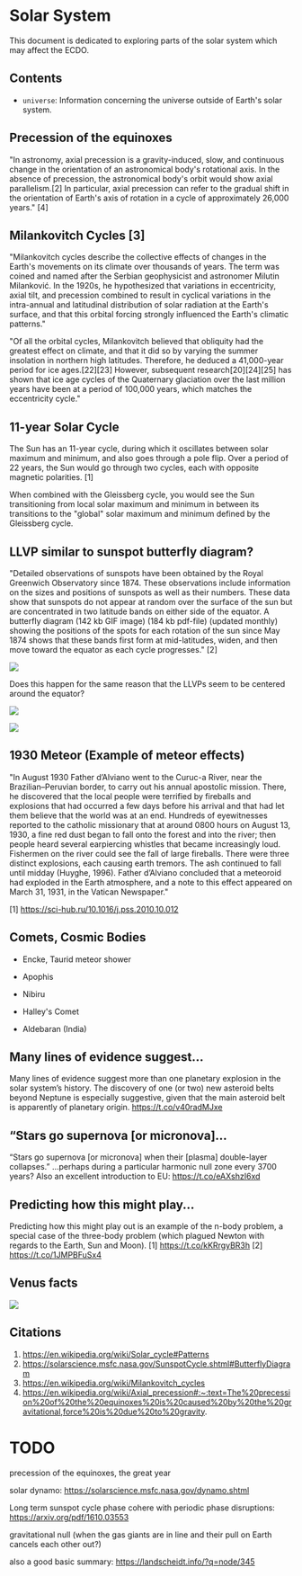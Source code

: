 # Solar System

This document is dedicated to exploring parts of the solar system which may affect the ECDO.

## Contents

- `universe`: Information concerning the universe outside of Earth's solar system.

## Precession of the equinoxes

"In astronomy, axial precession is a gravity-induced, slow, and continuous change in the orientation of an astronomical body's rotational axis. In the absence of precession, the astronomical body's orbit would show axial parallelism.[2] In particular, axial precession can refer to the gradual shift in the orientation of Earth's axis of rotation in a cycle of approximately 26,000 years." [4]

## Milankovitch Cycles [3]

"Milankovitch cycles describe the collective effects of changes in the Earth's movements on its climate over thousands of years. The term was coined and named after the Serbian geophysicist and astronomer Milutin Milanković. In the 1920s, he hypothesized that variations in eccentricity, axial tilt, and precession combined to result in cyclical variations in the intra-annual and latitudinal distribution of solar radiation at the Earth's surface, and that this orbital forcing strongly influenced the Earth's climatic patterns."

"Of all the orbital cycles, Milankovitch believed that obliquity had the greatest effect on climate, and that it did so by varying the summer insolation in northern high latitudes. Therefore, he deduced a 41,000-year period for ice ages.[22][23] However, subsequent research[20][24][25] has shown that ice age cycles of the Quaternary glaciation over the last million years have been at a period of 100,000 years, which matches the eccentricity cycle."

## 11-year Solar Cycle

The Sun has an 11-year cycle, during which it oscillates between solar maximum and minimum, and also goes through a pole flip. Over a period of 22 years, the Sun would go through two cycles, each with opposite magnetic polarities. [1]

When combined with the Gleissberg cycle, you would see the Sun transitioning from local solar maximum and minimum in between its transitions to the "global" solar maximum and minimum defined by the Gleissberg cycle.

## LLVP similar to sunspot butterfly diagram?

"Detailed observations of sunspots have been obtained by the Royal Greenwich Observatory since 1874. These observations include information on the sizes and positions of sunspots as well as their numbers. These data show that sunspots do not appear at random over the surface of the sun but are concentrated in two latitude bands on either side of the equator. A butterfly diagram (142 kb GIF image) (184 kb pdf-file) (updated monthly) showing the positions of the spots for each rotation of the sun since May 1874 shows that these bands first form at mid-latitudes, widen, and then move toward the equator as each cycle progresses." [2]

![](img/sunspot-butterfly.gif)

Does this happen for the same reason that the LLVPs seem to be centered around the equator?

![](img/llvp-viz.webp)

![](img/butterfly.jpg)

## 1930 Meteor (Example of meteor effects)

"In August 1930 Father d’Alviano went to the Curuc-a River, near the Brazilian–Peruvian border, to carry out his annual apostolic mission. There, he discovered that the local people were terrified by fireballs and explosions that had occurred a few days before his arrival and that had let them believe that the world was at an end. Hundreds of eyewitnesses reported to the catholic missionary that at around 0800 hours on August 13, 1930, a fine red dust began to fall onto the forest and into the river; then people heard several earpiercing whistles that became increasingly loud. Fishermen on the river could see the fall of large fireballs. There were three distinct explosions, each causing earth tremors. The ash continued to fall until midday (Huyghe, 1996). Father d’Alviano concluded that a meteoroid had exploded in the Earth atmosphere, and a note to this effect appeared on March 31, 1931, in the Vatican Newspaper."

[1] https://sci-hub.ru/10.1016/j.pss.2010.10.012

## Comets, Cosmic Bodies

- Encke, Taurid meteor shower
- Apophis
- Nibiru
- Halley's Comet

- Aldebaran (India)

## Many lines of evidence suggest...

Many lines of evidence suggest more than one planetary explosion in the solar system’s history. The discovery of one (or two) new asteroid belts beyond Neptune is especially suggestive, given that the main asteroid belt is apparently of planetary origin. https://t.co/v40radMJxe

## “Stars go supernova [or micronova]...

“Stars go supernova [or micronova] when their [plasma] double-layer collapses.” …perhaps during a particular harmonic null zone every 3700 years? Also an excellent introduction to EU: https://t.co/eAXshzI6xd

## Predicting how this might play...

Predicting how this might play out is an example of the n-body problem, a special case of the three-body problem (which plagued Newton with regards to the Earth, Sun and Moon). [1] https://t.co/kKRrgyBR3h [2] https://t.co/1JMPBFuSx4

## Venus facts

![](img/venus-facts.jpg)

## Citations

1. https://en.wikipedia.org/wiki/Solar_cycle#Patterns
2. https://solarscience.msfc.nasa.gov/SunspotCycle.shtml#ButterflyDiagram
3. https://en.wikipedia.org/wiki/Milankovitch_cycles
4. https://en.wikipedia.org/wiki/Axial_precession#:~:text=The%20precession%20of%20the%20equinoxes%20is%20caused%20by%20the%20gravitational,force%20is%20due%20to%20gravity.

# TODO

precession of the equinoxes, the great year

solar dynamo: https://solarscience.msfc.nasa.gov/dynamo.shtml

Long term sunspot cycle phase cohere with periodic phase disruptions: https://arxiv.org/pdf/1610.03553

gravitational null (when the gas giants are in line and their pull on Earth cancels each other out?)

also a good basic summary: https://landscheidt.info/?q=node/345
